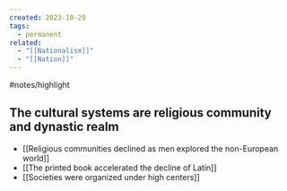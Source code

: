 ```yaml
---
created: 2023-10-29
tags:
  - permanent
related:
  - "[[Nationalism]]"
  - "[[Nation]]"
---
```

#notes/highlight 

## The cultural systems are religious community and dynastic realm

- [[Religious communities declined as men explored the non-European world]]
- [[The printed book accelerated the decline of Latin]]
- [[Societies were organized under high centers]]

